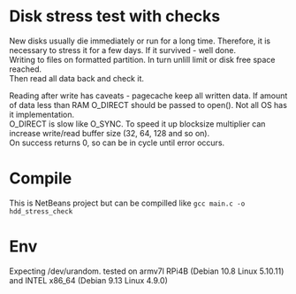 # Disk stress test with checks

New disks usually die immediately or run for a long time. Therefore, it is necessary to stress it for a few days. If it survived - well done.  
Writing to files on formatted partition. In turn unlill limit or disk free space reached.  
Then read all data back and check it.

Reading after write has caveats - pagecache keep all written data. If amount of data less than RAM O_DIRECT should be passed to open(). Not all OS has it implementation.  
O_DIRECT is slow like O_SYNC. To speed it up blocksize multiplier can increase write/read buffer size (32, 64, 128 and so on).  
On success returns 0, so can be in cycle until error occurs.  


# Compile
This is NetBeans project but can be compilled like `gcc main.c -o hdd_stress_check`

# Env
Expecting /dev/urandom.
tested on armv7l RPi4B (Debian 10.8 Linux 5.10.11) and INTEL x86_64 (Debian 9.13 Linux 4.9.0)


